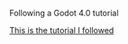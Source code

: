 Following a Godot 4.0 tutorial

[This is the tutorial I followed](https://www.youtube.com/watch?v=LOhfqjmasi0&list=PLrT2fbyJrAIctd7zNUsdPakIllX2lhrzo&index=3&ab_channel=Brackeys)
